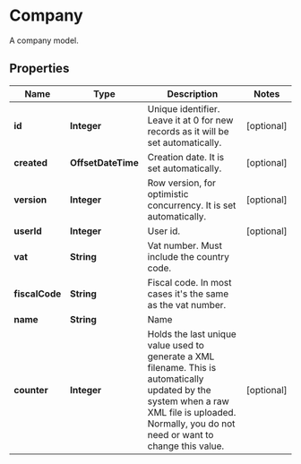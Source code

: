 

# Company

A company model.

## Properties

| Name | Type | Description | Notes |
|------------ | ------------- | ------------- | -------------|
|**id** | **Integer** | Unique identifier. Leave it at 0 for new records as it will be set automatically. |  [optional] |
|**created** | **OffsetDateTime** | Creation date. It is set automatically. |  [optional] |
|**version** | **Integer** | Row version, for optimistic concurrency. It is set automatically. |  [optional] |
|**userId** | **Integer** | User id. |  [optional] |
|**vat** | **String** | Vat number. Must include the country code. |  |
|**fiscalCode** | **String** | Fiscal code. In most cases it&#39;s the same as the vat number. |  |
|**name** | **String** | Name |  |
|**counter** | **Integer** | Holds the last unique value used to generate a XML filename. This is automatically updated by the system   when a raw XML file is uploaded. Normally, you do not need or want to change this value. |  [optional] |



